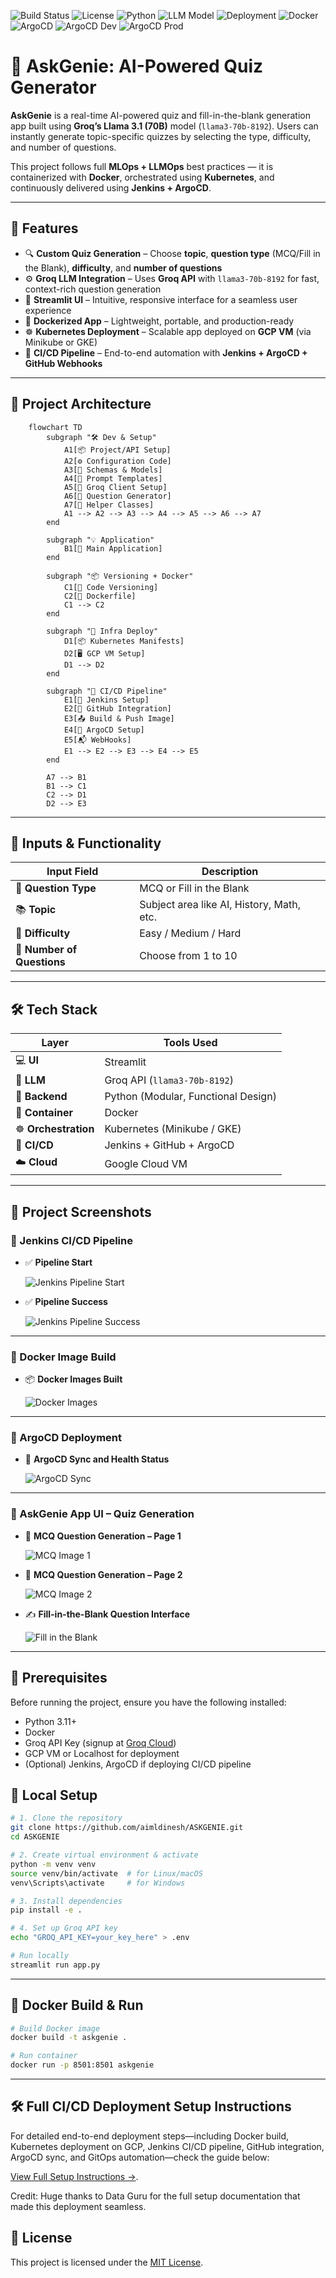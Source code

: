 ![Build Status](https://img.shields.io/badge/build-passing-brightgreen)
![License](https://img.shields.io/github/license/yourusername/AskGenie)
![Python](https://img.shields.io/badge/python-3.11-blue)
![LLM Model](https://img.shields.io/badge/LLM-Groq--LLaMA3--70B-ff69b4)
![Deployment](https://img.shields.io/badge/deployment-Kubernetes%20on%20GCP-blueviolet)
![Docker](https://img.shields.io/badge/docker-ready-blue)
![ArgoCD](https://img.shields.io/badge/ArgoCD-Synced-brightgreen?logo=argo)
![ArgoCD Dev](https://img.shields.io/badge/ArgoCD--Dev-Synced-brightgreen?logo=argo)
![ArgoCD Prod](https://img.shields.io/badge/ArgoCD--Prod-Healthy-brightgreen?logo=argo)

# 📘 AskGenie: AI-Powered Quiz Generator

**AskGenie** is a real-time AI-powered quiz and fill-in-the-blank generation app built using **Groq’s Llama 3.1 (70B)** model (`llama3-70b-8192`). Users can instantly generate topic-specific quizzes by selecting the type, difficulty, and number of questions.

This project follows full **MLOps + LLMOps** best practices — it is containerized with **Docker**, orchestrated using **Kubernetes**, and continuously delivered using **Jenkins + ArgoCD**.

---

## 📌 Features

- 🔍 **Custom Quiz Generation** – Choose **topic**, **question type** (MCQ/Fill in the Blank), **difficulty**, and **number of questions**
- ⚙️ **Groq LLM Integration** – Uses **Groq API** with `llama3-70b-8192` for fast, context-rich question generation
- 🎯 **Streamlit UI** – Intuitive, responsive interface for a seamless user experience
- 🐳 **Dockerized App** – Lightweight, portable, and production-ready
- ☸️ **Kubernetes Deployment** – Scalable app deployed on **GCP VM** (via Minikube or GKE)
- 🚀 **CI/CD Pipeline** – End-to-end automation with **Jenkins + ArgoCD + GitHub Webhooks**

---

## 🧱 Project Architecture

```mermaid
    flowchart TD
        subgraph "🛠️ Dev & Setup"
            A1[📦 Project/API Setup]
            A2[⚙️ Configuration Code]
            A3[📄 Schemas & Models]
            A4[📝 Prompt Templates]
            A5[🔌 Groq Client Setup]
            A6[🧠 Question Generator]
            A7[🧰 Helper Classes]
            A1 --> A2 --> A3 --> A4 --> A5 --> A6 --> A7
        end

        subgraph "💡 Application"
            B1[🧪 Main Application]
        end

        subgraph "📦 Versioning + Docker"
            C1[📂 Code Versioning]
            C2[🐳 Dockerfile]
            C1 --> C2
        end

        subgraph "🚀 Infra Deploy"
            D1[📦 Kubernetes Manifests]
            D2[🖥️ GCP VM Setup]
            D1 --> D2
        end

        subgraph "🔁 CI/CD Pipeline"
            E1[🔧 Jenkins Setup]
            E2[🔗 GitHub Integration]
            E3[📤 Build & Push Image]
            E4[🚦 ArgoCD Setup]
            E5[📬 WebHooks]
            E1 --> E2 --> E3 --> E4 --> E5
        end

        A7 --> B1
        B1 --> C1
        C2 --> D1
        D2 --> E3

```
---

## 🧪 Inputs & Functionality
| Input Field                | Description                               |
| -------------------------- | ----------------------------------------- |
| 🧠 **Question Type**       | MCQ or Fill in the Blank                  |
| 📚 **Topic**               | Subject area like AI, History, Math, etc. |
| 🎯 **Difficulty**          | Easy / Medium / Hard                      |
| 🔢 **Number of Questions** | Choose from 1 to 10                       |

---

## 🛠️ Tech Stack
| Layer                | Tools Used                          |
| -------------------- | ----------------------------------- |
| 💻 **UI**            | Streamlit                           |
| 🧠 **LLM**           | Groq API (`llama3-70b-8192`)        |
| 🧪 **Backend**       | Python (Modular, Functional Design) |
| 🐳 **Container**     | Docker                              |
| ☸️ **Orchestration** | Kubernetes (Minikube / GKE)         |
| 🔧 **CI/CD**         | Jenkins + GitHub + ArgoCD           |
| ☁️ **Cloud**         | Google Cloud VM                     |

---
## 📸 Project Screenshots

### 🔧 Jenkins CI/CD Pipeline

- ✅ **Pipeline Start**

  ![Jenkins Pipeline Start](https://github.com/aimldinesh/ASKGENIE/blob/main/screenshots/Jenkins_pipeline/jenkins%20pipeline%20build%20start.PNG)

- ✅ **Pipeline Success**

  ![Jenkins Pipeline Success](https://github.com/aimldinesh/ASKGENIE/blob/main/screenshots/Jenkins_pipeline/jenkins%20pipeline%20build%20success.PNG)

---

### 🐳 Docker Image Build

- 📦 **Docker Images Built**

  ![Docker Images](https://github.com/aimldinesh/ASKGENIE/blob/main/screenshots/Docker_Image/docker_images.PNG)

---

### 🚀 ArgoCD Deployment

- 🔄 **ArgoCD Sync and Health Status**

  ![ArgoCD Sync](https://github.com/aimldinesh/ASKGENIE/blob/main/screenshots/ArgoCD/argocd_image_1.PNG)

---

### 🎯 AskGenie App UI – Quiz Generation

- 🧠 **MCQ Question Generation – Page 1**

  ![MCQ Image 1](https://github.com/aimldinesh/ASKGENIE/blob/main/screenshots/Quiz_Generation_ui/app_image_1_mcq.PNG)

- 🧠 **MCQ Question Generation – Page 2**

  ![MCQ Image 2](https://github.com/aimldinesh/ASKGENIE/blob/main/screenshots/Quiz_Generation_ui/app_image_2_mcq.PNG)

- ✍️ **Fill-in-the-Blank Question Interface**

  ![Fill in the Blank](https://github.com/aimldinesh/ASKGENIE/blob/main/screenshots/Quiz_Generation_ui/app_image_3_fill_in_blank.png)

---
## 🔧 Prerequisites
Before running the project, ensure you have the following installed:
- Python 3.11+
- Docker
- Groq API Key (signup at [Groq Cloud](https://console.groq.com/))
- GCP VM or Localhost for deployment
- (Optional) Jenkins, ArgoCD if deploying CI/CD pipeline

## 🧪 Local Setup
```bash
# 1. Clone the repository
git clone https://github.com/aimldinesh/ASKGENIE.git
cd ASKGENIE

# 2. Create virtual environment & activate
python -m venv venv
source venv/bin/activate  # for Linux/macOS
venv\Scripts\activate     # for Windows

# 3. Install dependencies
pip install -e .

# 4. Set up Groq API key
echo "GROQ_API_KEY=your_key_here" > .env

# Run locally
streamlit run app.py
```
--- 

## 🐳 Docker Build & Run
```bash
# Build Docker image
docker build -t askgenie .

# Run container
docker run -p 8501:8501 askgenie
```

---

## 🛠️ Full CI/CD Deployment Setup Instructions
For detailed end-to-end deployment steps—including Docker build, Kubernetes deployment on GCP, Jenkins CI/CD pipeline, GitHub integration, ArgoCD sync, and GitOps automation—check the guide below:

[View Full Setup Instructions →](./complete_setup.md).

Credit: Huge thanks to Data Guru for the full setup documentation that made this deployment seamless.

## 📄 License

This project is licensed under the [MIT License](./LICENSE).